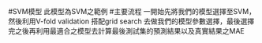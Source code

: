 #SVM模型
此模型為SVM之範例
#主要流程
一開始先將我們的模型選擇至SVM，然後利用V-fold validation 搭配grid search 去做我們的模型參數選擇，最後選擇完之後再利用最適合之模型去計算最後測試集的預測結果以及真實結果之MAE
